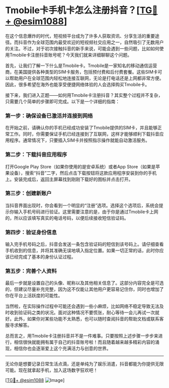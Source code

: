 # Tmobile卡手机卡怎么注册抖音？[[TG💪+ @esim1088](https://t.me/s/esim1088)]

在这个信息爆炸的时代，短视频平台成为了许多人获取资讯、分享生活的重要途径。而抖音作为全球范围内最受欢迎的短视频社交应用之一，自然吸引了无数用户的关注。不过，对于初次接触抖音的新手来说，可能会遇到一些问题，比如如何使用Tmobile卡注册抖音账号呢？今天我们就来详细聊聊这个问题。

首先，让我们了解一下什么是Tmobile卡。Tmobile是一家知名的移动通信运营商，在美国提供各种类型的SIM卡服务，包括预付费和后付费套餐。这些SIM卡可以帮助用户在全球范围内轻松地连接互联网，无论是打电话还是上网都非常方便。因此，很多希望在海外也能享受便捷网络体验的人会选择购买Tmobile卡。

接下来，我们进入正题——如何用Tmobile卡注册抖音？其实整个过程并不复杂，只需要几个简单的步骤即可完成。以下是一个详细的指南：

### 第一步：确保设备已激活并连接到网络

在开始之前，请确认你的手机已经成功安装了Tmobile提供的SIM卡，并且能够正常工作。同时，你需要保证手机已经连接到了互联网，这样才能够顺利下载抖音应用程序。通常情况下，只要插入SIM卡并按照指示操作就能自动激活服务。

### 第二步：下载抖音应用程序

打开Google Play Store（如果你使用的是安卓系统）或者App Store（如果是苹果设备），搜索“抖音”二字，然后点击下载按钮将这款应用程序安装到你的手机上。安装完成后，返回主屏幕找到刚刚下载好的图标并点击打开。

### 第三步：创建新账户

当抖音界面出现时，你会看到一个明显的“注册”选项。选择这个选项后，系统会提示你输入手机号码进行验证。这里需要注意的是，由于你是通过Tmobile卡上网的，所以应该填写真实的电话号码，以便后续接收短信验证码。

### 第四步：验证身份信息

输入完手机号码之后，抖音会发送一条包含验证码的短信到该号码上。请仔细查看手机收到的信息，并将其准确无误地填入指定位置。如果一切正常的话，此时你应该已经完成了基本的身份认证过程。

### 第五步：完善个人资料

最后一步就是设置自己的头像、昵称以及其他相关信息了。这部分内容完全是可选的，但建议尽量补充完整，因为这不仅能让其他用户更容易记住你，同时也增加了你在平台上活跃度的可能性。

当然啦，在实际操作过程中可能还会遇到一些小麻烦，比如网络不稳定导致无法及时收到验证码之类的状况。面对这种情况不要慌张，耐心等待一会儿再试一次就好。此外，如果你对某些功能不太熟悉，也可以随时查阅抖音的帮助文档或联系客服寻求解答。

总而言之，用Tmobile卡注册抖音并不是一件难事。只要按照上述步骤一步步来进行，相信很快就能拥有属于自己的抖音账号啦！而且随着越来越多精彩内容的涌现，相信你也会逐渐爱上这个充满活力与创意的世界。

---

无论你是想要记录日常生活点滴，还是单纯为了娱乐消遣，抖音都能为你提供无限可能。现在就拿起手机，加入这场数字狂欢吧！

[[TG💪+ @esim1088](https://t.me/s/esim1088) ![Image](https://i.postimg.cc/4NQfJmqS/Snipaste-2025-05-13-00-14-12.png)]